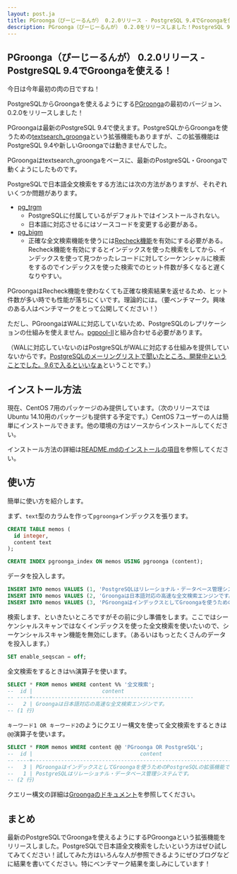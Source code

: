 ```yaml
---
layout: post.ja
title: PGroonga（ぴーじーるんが） 0.2.0リリース - PostgreSQL 9.4でGroongaを使える！
description: PGroonga（ぴーじーるんが） 0.2.0をリリースしました！PostgreSQL 9.4でGroongaを使えます！
---
```


## PGroonga（ぴーじーるんが） 0.2.0リリース - PostgreSQL 9.4でGroongaを使える！

今日は今年最初の肉の日ですね！

PostgreSQLからGroongaを使えるようにする[PGroonga](https://github.com/pgroonga/pgroonga)の最初のバージョン、0.2.0をリリースしました！

PGroongaは最新のPostgreSQL 9.4で使えます。PostgreSQLからGroongaを使うための[textsearch_groonga](http://textsearch-ja.projects.pgfoundry.org/textsearch_groonga.html)という拡張機能もありますが、この拡張機能はPostgreSQL 9.4や新しいGroongaでは動きませんでした。

PGroongaはtextsearch\_groongaをベースに、最新のPostgreSQL・Groongaで動くようにしたものです。

PostgreSQLで日本語全文検索をする方法には次の方法がありますが、それぞれいくつか問題があります。

  * [pg_trgm](https://www.postgresql.jp/document/9.3/html/pgtrgm.html)
    * PostgreSQLに付属しているがデフォルトではインストールされない。
    * 日本語に対応させるにはソースコードを変更する必要がある。
  * [pg_bigm](http://pgbigm.sourceforge.jp/)
    * 正確な全文検索機能を使うには[Recheck機能](http://pgbigm.sourceforge.jp/pg_bigm-1-1.html#enable_recheck)を有効にする必要がある。Recheck機能を有効にするとインデックスを使った検索をしてから、インデックスを使って見つかったレコードに対してシーケンシャルに検索をするのでインデックスを使った検索でのヒット件数が多くなると遅くなりやすい。

PGroongaはRecheck機能を使わなくても正確な検索結果を返せるため、ヒット件数が多い時でも性能が落ちにくいです。理論的には。（要ベンチマーク。興味のある人はベンチマークをとって公開してください！）

ただし、PGroongaはWALに対応していないため、PostgreSQLのレプリケーションの仕組みを使えません。[pgpool-II](http://www.pgpool.net/jp/)と組み合わせる必要があります。

（WALに対応していないのはPostgreSQLがWALに対応する仕組みを提供していないからです。[PostgreSQLのメーリングリストで聞いたところ、開発中ということでした。9.6で入るといいなぁ](http://comments.gmane.org/gmane.comp.db.postgresql.general/185793)ということです。）

## インストール方法

現在、CentOS 7用のパッケージのみ提供しています。（次のリリースではUbuntu 14.10用のパッケージも提供する予定です。）CentOS 7ユーザーの人は簡単にインストールできます。他の環境の方はソースからインストールしてください。

インストール方法の詳細は[README.mdのインストールの項目](https://github.com/pgroonga/pgroonga#user-content-%E3%82%A4%E3%83%B3%E3%82%B9%E3%83%88%E3%83%BC%E3%83%AB)を参照してください。

## 使い方

簡単に使い方を紹介します。

まず、`text`型のカラムを作って`pgroonga`インデックスを張ります。

```sql
CREATE TABLE memos (
  id integer,
  content text
);

CREATE INDEX pgroonga_index ON memos USING pgroonga (content);
```

データを投入します。

```sql
INSERT INTO memos VALUES (1, 'PostgreSQLはリレーショナル・データベース管理システムです。');
INSERT INTO memos VALUES (2, 'Groongaは日本語対応の高速な全文検索エンジンです。');
INSERT INTO memos VALUES (3, 'PGroongaはインデックスとしてGroongaを使うためのPostgreSQLの拡張機能です。');
```

検索します、といきたいところですがその前に少し準備をします。ここではシーケンシャルスキャンではなくインデックスを使った全文検索を使いたいので、シーケンシャルスキャン機能を無効にします。（あるいはもっとたくさんのデータを投入します。）

```sql
SET enable_seqscan = off;
```

全文検索をするときは`%%`演算子を使います。

```sql
SELECT * FROM memos WHERE content %% '全文検索';
--  id |                      content
-- ----+---------------------------------------------------
--   2 | Groongaは日本語対応の高速な全文検索エンジンです。
-- (1 行)
```

`キーワード1 OR キーワード2`のようにクエリー構文を使って全文検索をするときは`@@`演算子を使います。

```sql
SELECT * FROM memos WHERE content @@ 'PGroonga OR PostgreSQL';
--  id |                                  content
-- ----+---------------------------------------------------------------------------
--   3 | PGroongaはインデックスとしてGroongaを使うためのPostgreSQLの拡張機能です。
--   1 | PostgreSQLはリレーショナル・データベース管理システムです。
-- (2 行)
```

クエリー構文の詳細は[Groongaのドキュメント](http://groonga.org/ja/docs/reference/grn_expr/query_syntax.html)を参照してください。

## まとめ

最新のPostgreSQLでGroongaを使えるようにするPGroongaという拡張機能をリリースしました。PostgreSQLで日本語全文検索をしたいという方はぜひ試してみてください！試してみた方はいろんな人が参照できるようにぜひブログなどに結果を書いてください。特にベンチマーク結果を楽しみにしています！
